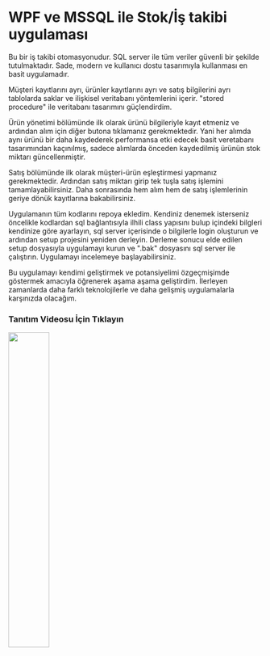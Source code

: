 # WPF ve MSSQL ile Stok/İş takibi uygulaması

Bu bir iş takibi otomasyonudur. SQL server ile tüm veriler güvenli bir şekilde tutulmaktadır. Sade, modern ve kullanıcı dostu tasarımıyla kullanması en basit uygulamadır.

Müşteri kayıtlarını ayrı, ürünler kayıtlarını ayrı ve satış bilgilerini ayrı tablolarda saklar ve ilişkisel veritabanı yöntemlerini içerir. "stored procedure" ile veritabanı tasarımını güçlendirdim.

Ürün yönetimi bölümünde ilk olarak ürünü bilgileriyle kayıt etmeniz ve ardından alım için diğer butona tıklamanız gerekmektedir. Yani her alımda aynı ürünü bir daha kaydederek performansa etki edecek basit veretabanı tasarımından kaçınılmış, sadece alımlarda önceden kaydedilmiş ürünün stok miktarı güncellenmiştir.

Satış bölümünde ilk olarak müşteri-ürün eşleştirmesi yapmanız gerekmektedir. Ardından satış miktarı girip tek tuşla satış işlemini tamamlayabilirsiniz. Daha sonrasında hem alım hem de satış işlemlerinin geriye dönük kayıtlarına bakabilirsiniz.

Uygulamanın tüm kodlarını repoya ekledim. Kendiniz denemek isterseniz öncelikle kodlardan sql bağlantısıyla ilhili class yapısını bulup içindeki bilgleri kendinize göre ayarlayın, sql server içerisinde o bilgilerle login oluşturun ve ardından setup projesini yeniden derleyin. Derleme sonucu elde edilen setup dosyasıyla uygulamayı kurun ve ".bak" dosyasını sql server ile çalıştırın. Uygulamayı incelemeye başlayabilirsiniz.

Bu uygulamayı kendimi geliştirmek ve potansiyelimi özgeçmişimde göstermek amacıyla öğrenerek aşama aşama geliştirdim. İlerleyen zamanlarda daha farklı teknolojilerle ve daha gelişmiş uygulamalarla karşınızda olacağım.

### Tanıtım Videosu İçin Tıklayın
[<img src="https://github.com/BatuhancanN/RentACar-WPFApplication/blob/main/RentACarApplication/watch-video-button.png?raw=true" width="40%">](https://www.youtube.com/watch?v=Ql4n65QvDB4 "Tanıtım Videosu")
